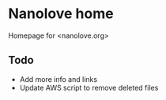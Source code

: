 # Nanolove home

Homepage for <nanolove.org>

## Todo

* Add more info and links
* Update AWS script to remove deleted files
